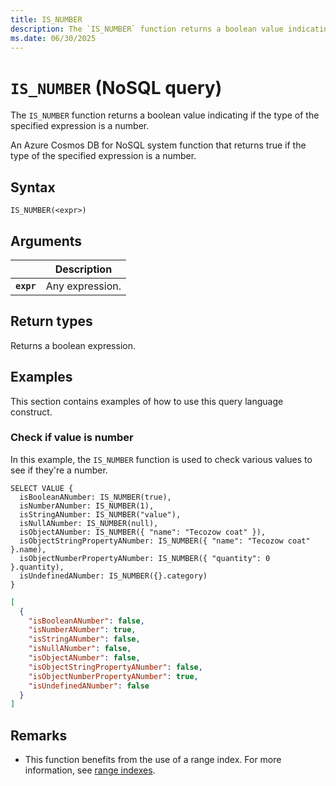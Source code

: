 ```yaml
---
title: IS_NUMBER
description: The `IS_NUMBER` function returns a boolean value indicating if the type of the specified expression is a number.
ms.date: 06/30/2025
---
```


# `IS_NUMBER` (NoSQL query)

The `IS_NUMBER` function returns a boolean value indicating if the type of the specified expression is a number.

An Azure Cosmos DB for NoSQL system function that returns true if the type of the specified expression is a number.

## Syntax

```nosql
IS_NUMBER(<expr>)
```

## Arguments

| | Description |
| --- | --- |
| **`expr`** | Any expression. |

## Return types

Returns a boolean expression.

## Examples

This section contains examples of how to use this query language construct.

### Check if value is number

In this example, the `IS_NUMBER` function is used to check various values to see if they're a number.

```nosql
SELECT VALUE {
  isBooleanANumber: IS_NUMBER(true),
  isNumberANumber: IS_NUMBER(1),
  isStringANumber: IS_NUMBER("value"),
  isNullANumber: IS_NUMBER(null),
  isObjectANumber: IS_NUMBER({ "name": "Tecozow coat" }),
  isObjectStringPropertyANumber: IS_NUMBER({ "name": "Tecozow coat" }.name),
  isObjectNumberPropertyANumber: IS_NUMBER({ "quantity": 0 }.quantity),
  isUndefinedANumber: IS_NUMBER({}.category)
}
```

```json
[
  {
    "isBooleanANumber": false,
    "isNumberANumber": true,
    "isStringANumber": false,
    "isNullANumber": false,
    "isObjectANumber": false,
    "isObjectStringPropertyANumber": false,
    "isObjectNumberPropertyANumber": true,
    "isUndefinedANumber": false
  }
]
```

## Remarks

- This function benefits from the use of a range index. For more information, see [range indexes](/azure/cosmos-db/index-policy#includeexclude-strategy).
